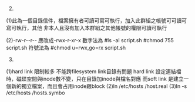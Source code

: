 2.
(1)此為一個目錄信件，檔案擁有者可讀可寫可執行，加入此群組之帳號可可讀可寫可執行，其他
非本人且沒有加入本群組之其他帳號的權限可讀可執行

(2)-rw-r--r-- 應改成-rwx-r-xr-x
   數字法為
   #ls -al script.sh
   #chmod 755 script.sh
   符號法為 
   #chmod u=rwx,go=rx script.sh

3.
(1)hard link 限制較多
 不能跨filesystem
 link目錄有問題
 hard link 設定連結檔時，磁碟空間與inode數不變，只在目錄加inode與檔名對應
 而soft link 是建立一個新的獨立檔案，而且會占用inode跟block
(2)ln /etc/hosts /host.real
(3)ln -s /etc/hosts /hosts.symbo
